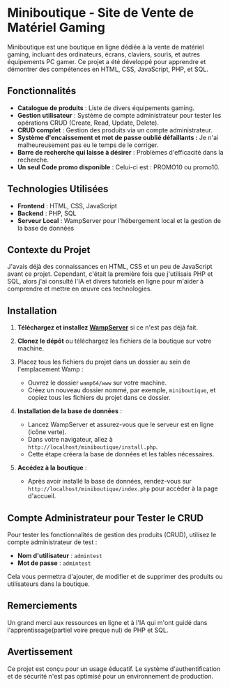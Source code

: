 
# Miniboutique - Site de Vente de Matériel Gaming

Miniboutique est une boutique en ligne dédiée à la vente de matériel gaming, incluant des ordinateurs, écrans, claviers, souris, et autres équipements PC gamer. Ce projet a été développé pour apprendre et démontrer des compétences en HTML, CSS, JavaScript, PHP, et SQL.

## Fonctionnalités

- **Catalogue de produits** : Liste de divers équipements gaming.  
- **Gestion utilisateur** : Système de compte administrateur pour tester les opérations CRUD (Create, Read, Update, Delete).  
- **CRUD complet** : Gestion des produits via un compte administrateur.  
- **Système d'encaissement et mot de passe oublié défaillants :** Je n'ai malheureusement pas eu le temps de le corriger.  
- **Barre de recherche qui laisse à désirer** : Problèmes d'efficacité dans la recherche.  
- **Un seul Code promo disponible** : Celui-ci est : PROMO10 ou promo10. 


## Technologies Utilisées

- **Frontend** : HTML, CSS, JavaScript
- **Backend** : PHP, SQL
- **Serveur Local** : WampServer pour l'hébergement local et la gestion de la base de données

## Contexte du Projet

J'avais déjà des connaissances en HTML, CSS et un peu de JavaScript avant ce projet. Cependant, c'était la première fois que j'utilisais PHP et SQL, alors j'ai consulté l'IA et divers tutoriels en ligne pour m'aider à comprendre et mettre en œuvre ces technologies.

## Installation

1. **Téléchargez et installez [WampServer](https://www.wampserver.com/)** si ce n'est pas déjà fait.

2. **Clonez le dépôt** ou téléchargez les fichiers de la boutique sur votre machine.

3. Placez tous les fichiers du projet dans un dossier au sein de l'emplacement Wamp :
   - Ouvrez le dossier `wamp64/www` sur votre machine.
   - Créez un nouveau dossier nommé, par exemple, `miniboutique`, et copiez tous les fichiers du projet dans ce dossier.

4. **Installation de la base de données** :
   - Lancez WampServer et assurez-vous que le serveur est en ligne (icône verte).
   - Dans votre navigateur, allez à `http://localhost/miniboutique/install.php`.
   - Cette étape créera la base de données et les tables nécessaires.

5. **Accédez à la boutique** :
   - Après avoir installé la base de données, rendez-vous sur `http://localhost/miniboutique/index.php` pour accéder à la page d'accueil.

## Compte Administrateur pour Tester le CRUD

Pour tester les fonctionnalités de gestion des produits (CRUD), utilisez le compte administrateur de test :

- **Nom d'utilisateur** : `admintest`
- **Mot de passe** : `admintest`

Cela vous permettra d'ajouter, de modifier et de supprimer des produits ou utilisateurs dans la boutique.

## Remerciements

Un grand merci aux ressources en ligne et à l'IA qui m'ont guidé dans l'apprentissage(partiel voire preque nul) de PHP et SQL.

## Avertissement

Ce projet est conçu pour un usage éducatif. Le système d'authentification et de sécurité n'est pas optimisé pour un environnement de production.
